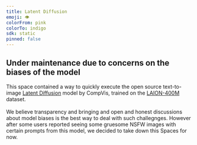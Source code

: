 ```yaml
---
title: Latent Diffusion
emoji: 👁
colorFrom: pink
colorTo: indigo
sdk: static
pinned: false
---
```

<div>
	<h2>Under maintenance due to concerns on the biases of the model</h2>
    <p class="lg:col-span-3">
		This space contained a way to quickly execute the open source text-to-image <a href="https://github.com/CompVis/latent-diffusion" target="_blank">Latent Diffusion</a> model by CompVis, trained on the <a href="https://laion.ai/laion-400-open-dataset/" target="_blank">LAION-400M</a> dataset.<br><br>
        We believe transparency and bringing and open and honest discussions about model biases is the best way to deal with such challegnges. However after some users reported seeing some gruesome NSFW images with certain prompts from this model, we decided to take down this Spaces for now.
	</p>
	
</div>